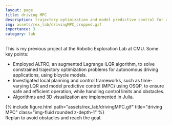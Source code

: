 ```yaml
---
layout: page
title: driving MPC
description: trajectory optimization and model predictive control for autonomous driving
img: assets/rex_lab/drivingMPC_cropped.gif
importance: 3
category: lab
---
```


This is my previous project at the Robotic Exploration Lab at CMU. Some key points:

- Employed ALTRO, an augmented Lagrange iLQR algorithm, to solve constrained trajectory optimization problems for autonomous driving applications, using bicycle models.
- Investigated local planning and control frameworks, such as time-varying LQR and model predictive control (MPC) using OSQP, to ensure safe and efficient operation, while handling control limits and obstacles.
- Algorithms and 3D visualization are implemented in Julia.

<div class="row justify-content-sm-center">
    <div class="col-sm-6 mt-3 mt-md-0">
        {% include figure.html path="assets/rex_lab/drivingMPC.gif" title="driving MPC" class="img-fluid rounded z-depth-1" %}
    </div>
</div>
<div class="caption">
    Replan to avoid obstacles and reach the goal.
</div>